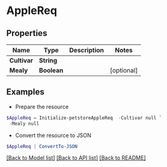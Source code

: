 # AppleReq
## Properties

Name | Type | Description | Notes
------------ | ------------- | ------------- | -------------
**Cultivar** | **String** |  | 
**Mealy** | **Boolean** |  | [optional] 

## Examples

- Prepare the resource
```powershell
$AppleReq = Initialize-petstoreAppleReq  -Cultivar null `
 -Mealy null
```

- Convert the resource to JSON
```powershell
$AppleReq | ConvertTo-JSON
```

[[Back to Model list]](../README.md#documentation-for-models) [[Back to API list]](../README.md#documentation-for-api-endpoints) [[Back to README]](../README.md)

